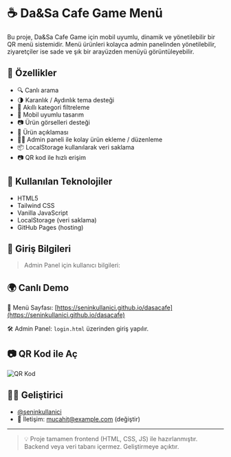 # ☕ Da&Sa Cafe Game Menü

Bu proje, Da&Sa Cafe Game için mobil uyumlu, dinamik ve yönetilebilir bir QR menü sistemidir. Menü ürünleri kolayca admin panelinden yönetilebilir, ziyaretçiler ise sade ve şık bir arayüzden menüyü görüntüleyebilir.

## 🚀 Özellikler

- 🔍 Canlı arama
- 🌗 Karanlık / Aydınlık tema desteği
- 🧠 Akıllı kategori filtreleme
- 📱 Mobil uyumlu tasarım
- 📷 Ürün görselleri desteği
- 📝 Ürün açıklaması
- 🧑‍💼 Admin paneli ile kolay ürün ekleme / düzenleme
- 📦 LocalStorage kullanılarak veri saklama
- 📷 QR kod ile hızlı erişim

## 🧪 Kullanılan Teknolojiler

- HTML5
- Tailwind CSS
- Vanilla JavaScript
- LocalStorage (veri saklama)
- GitHub Pages (hosting)

## 🔐 Giriş Bilgileri

> Admin Panel için kullanıcı bilgileri:




## 🌍 Canlı Demo

📲 Menü Sayfası: [https://seninkullanici.github.io/dasacafe](https://seninkullanici.github.io/dasacafe)

🛠 Admin Panel: `login.html` üzerinden giriş yapılır.

## 📷 QR Kod ile Aç

![QR Kod](https://api.qrserver.com/v1/create-qr-code/?size=120x120&data=https://seninkullanici.github.io/dasacafe)

## 🧑‍💻 Geliştirici

- [@seninkullanici](https://github.com/seninkullanici)
- 📧 İletişim: mucahit@example.com (değiştir)

---

> 💡 Proje tamamen frontend (HTML, CSS, JS) ile hazırlanmıştır. Backend veya veri tabanı içermez. Geliştirmeye açıktır.

